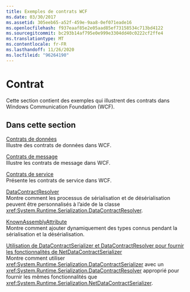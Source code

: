 ```yaml
---
title: Exemples de contrats WCF
ms.date: 03/30/2017
ms.assetid: 305eeb65-a52f-459e-9aa8-0ef071eade16
ms.openlocfilehash: f937eaaf85e2e05aad85ef73158534c713bd4122
ms.sourcegitcommit: bc293b14af795e0e999e3304dd40c0222cf2ffe4
ms.translationtype: MT
ms.contentlocale: fr-FR
ms.lasthandoff: 11/26/2020
ms.locfileid: "96264190"
---
```

# <a name="contract"></a>Contrat

Cette section contient des exemples qui illustrent des contrats dans Windows Communication Foundation (WCF).  
  
## <a name="in-this-section"></a>Dans cette section  

 [Contrats de données](data-contracts.md)  
 Illustre des contrats de données dans WCF.  
  
 [Contrats de message](message-contracts.md)  
 Illustre les contrats de message dans WCF.  
  
 [Contrats de service](service-contracts.md)  
 Présente les contrats de service dans WCF.  
  
 [DataContractResolver](datacontractresolver.md)  
 Montre comment les processus de sérialisation et de désérialisation peuvent être personnalisés à l’aide de la classe <xref:System.Runtime.Serialization.DataContractResolver>.  
  
 [KnownAssemblyAttribute](knownassemblyattribute.md)  
 Montre comment ajouter dynamiquement des types connus pendant la sérialisation et la désérialisation.  
  
 [Utilisation de DataContractSerializer et DataContractResolver pour fournir les fonctionnalités de NetDataContractSerializer](datacontractserializer-datacontractresolver-netdatacontractserializer.md)  
 Montre comment utiliser <xref:System.Runtime.Serialization.DataContractSerializer> avec un <xref:System.Runtime.Serialization.DataContractResolver> approprié pour fournir les mêmes fonctionnalités que <xref:System.Runtime.Serialization.NetDataContractSerializer>.
